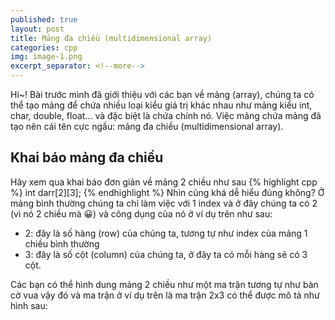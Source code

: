 ```yaml
---
published: true
layout: post
title: Mảng đa chiều (multidimensional array)
categories: cpp
img: image-1.png
excerpt_separator: <!--more-->
---
```

Hi~! Bài trước mình đã giới thiệu với các bạn về mảng (array), chúng ta có thể tạo mảng để chứa nhiều loại kiểu giá trị khác nhau như mảng kiểu int, char, double, float... và đặc biệt là chứa chính nó. Việc mảng chứa mảng đã tạo nên cái tên cực ngầu: mảng đa chiều (multidimensional array).
## Khai báo mảng đa chiều
Hãy xem qua khai báo đơn giản về mảng 2 chiều như sau
{% highlight cpp %}
	int darr[2][3];
{% endhighlight %}
Nhìn cũng khá dễ hiểu đúng không? Ở mảng bình thường chúng ta chỉ làm việc  với 1 index và ở đây chúng ta có 2 (vì nó 2 chiều mà 😀) và công dụng của nó ở ví dụ trên như sau:
- 2: đây là số hàng (row) của chúng ta, tương tự như index của mảng 1 chiều bình thường
- 3: đây là số cột (column) của chúng ta, ở đây ta có mỗi hàng sẽ có 3 cột.

Các bạn có thể hình dung mảng 2 chiều như một ma trận tương tự như bàn cờ vua vậy đó và ma trận ở ví dụ trên là ma trận 2x3 có thể được mô tả như hình sau:


